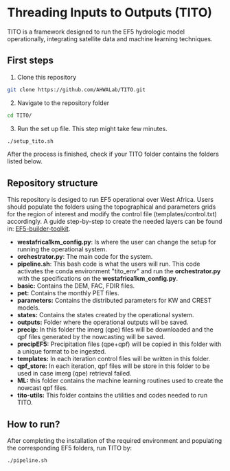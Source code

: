 # Threading Inputs to Outputs (TITO)
TITO is a framework designed to run the EF5 hydrologic model operationally, integrating satellite data and machine learning techniques.

## First steps
1. Clone this repository 
  ```sh
  git clone https://github.com/AHWALab/TITO.git
  ```
2. Navigate to the repository folder
  ```sh
  cd TITO/
  ```
3. Run the set up file. This step might take few minutes. 
  ```sh
  ./setup_tito.sh
  ```
After the process is finished, check if your TITO folder contains the folders listed below. 

## Repository structure

This repository is desiged to run EF5 operational over West Africa. Users should populate the folders using the topographical and parameters grids for the region of interest and modify the control file (templates/control.txt) accordingly. A guide step-by-step to create the needed layers can be found in: [EF5-builder-toolkit](https://github.com/AHWALab/EF5-builder-toolkit).

- **westafrica1km_config.py**: Is where the user can change the setup for running the operational system.
- **orchestrator.py**: The main code for the system.
- **pipeline.sh**: This bash code is what the users will run. This code activates the conda environment "tito_env" and run the **orchestrator.py** with the specifications on the **westafrica1km_config.py**.
- **basic:** Contains the DEM, FAC, FDIR files.
- **pet:** Contains the monthly PET files.
- **parameters:** Contains the distributed parameters for KW and CREST models.
- **states:** Contains the states created by the operational system.
- **outputs:** Folder where the operational outputs will be saved.
- **precip:** In this folder the imerg (qpe) files will be downloaded and the qpf files generated by the nowcasting will be saved.
- **precipEF5:** Precipitation files (qpe+qpf) will be copied in this folder with a unique format to be ingested.
- **templates:** In each iteration control files will be written in this folder.
- **qpf_store:** In each iteration, qpf files will be store in this folder to be used in case imerg (qpe) retrieval failed.
- **ML:** this folder contains the machine learning routines used to create the nowcast qpf files.
- **tito-utils:** This folder contains the utilities and codes needed to run TITO. 

## How to run? 
After completing the installation of the required environment and populating the corresponding EF5 folders, run TITO by:
```sh
./pipeline.sh
```

